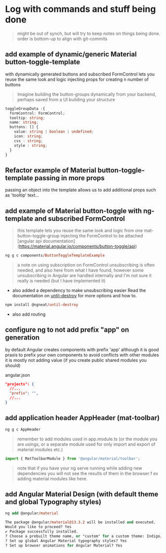 # Log with commands and stuff being done
> might be out of synch, but will try to keep notes on things being done.
> order is bottom-up to align with git-commits 

## add example of dynamic/generic Material button-toggle-template
with dynamically generated buttons and subscribed FormControl
lets you reuse the same look and logic 
injecting props for creating n number of buttons
> Imagine building the button-groups dynamically from your backend,
> perhaps saved from a UI building your structure

```ts
toggleGroupData :{
  formControl: FormControl;
  tooltip: string;
  name: string;
  buttons: [] {
    value: string | boolean | undefined;
    icon: string;
    css : string;
    style : string;
  }
}
```

## Refactor example of Material button-toggle-template passing in more props
passing an object into the template allows us to add additional props
such as 'tooltip' text...

## add example of Material button-toggle with ng-template and subscribed FormControl
> this template lets you reuse the same look and logic from one mat-button-toggle-group
> injecting the FormControl to be attached
[angular api documentation] (https://material.angular.io/components/button-toggle/api)

```ps
ng g c components/ButtonToggleTemplateExample
```
> a note on using subscription on FormControl 
> unsubscribing is often needed, and also here from what I have found, 
> however some unsubscribing in Angular are handled internally and I'm not sure it really is needed (but I have implemented it)

- also added a dependency  to make unsubscribing easier
Read the documentation on [until-destroy](https://github.com/ngneat/until-destroy) for more options and how to.
```ps
npm install @ngneat/until-destroy
```
- also add routing

## configure ng to not add prefix "app" on generation
by default Angular creates components with prefix 'app'
although it is good praxis to prefix your own components 
to avoid conflicts with other modules it is mostly not adding value
(if you create public shared modules you should)

angular.json
```json
"projects": {
  //...
  "prefix": "",
  //...
}
```

## add application header AppHeader (mat-toolbar)
 ```ps
 ng g c AppHeader
 ```

> remember to add modules used in app.module.ts (or the module you are usings, or a separate module used for only import and export of material modules etc.)
```ts
import { MatToolbarModule } from '@angular/material/toolbar';
```
> note that if you have your ng serve running while adding new dependencies you will not see the results of them in the browser
> f ex adding material modules like here. 


## add Angular Material Design (with default theme and global Typography styles)
```ps
ng add @angular/material

The package @angular/material@13.3.2 will be installed and executed.
Would you like to proceed? Yes
✔ Package successfully installed.
? Choose a prebuilt theme name, or "custom" for a custom theme: Indigo/Pink        [ Preview: https://material.angular.io?theme=indigo-pink ]
? Set up global Angular Material typography styles? Yes 
? Set up browser animations for Angular Material? Yes
```
